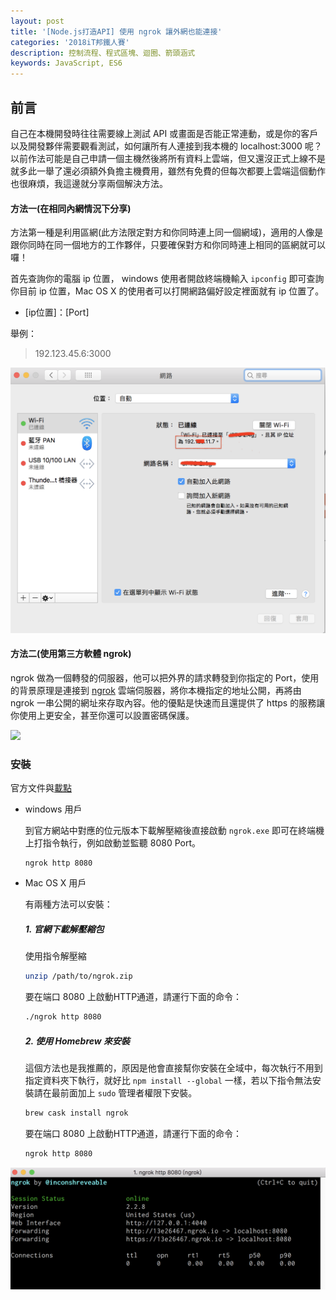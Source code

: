 ```yaml
---
layout: post
title: '[Node.js打造API] 使用 ngrok 讓外網也能連接'
categories: '2018iT邦鐵人賽'
description: 控制流程、程式區塊、迴圈、箭頭涵式
keywords: JavaScript, ES6
---
```


## 前言
自己在本機開發時往往需要線上測試 API 或畫面是否能正常連動，或是你的客戶以及開發夥伴需要觀看測試，如何讓所有人連接到我本機的 localhost:3000 呢？以前作法可能是自己申請一個主機然後將所有資料上雲端，但又還沒正式上線不是就多此一舉了還必須額外負擔主機費用，雖然有免費的但每次都要上雲端這個動作也很麻煩，我這邊就分享兩個解決方法。

#### 方法一(在相同內網情況下分享)

方法第一種是利用區網(此方法限定對方和你同時連上同一個網域)，適用的人像是跟你同時在同一個地方的工作夥伴，只要確保對方和你同時連上相同的區網就可以囉！

首先查詢你的電腦 ip 位置， windows 使用者開啟終端機輸入 `ipconfig` 即可查詢你目前 ip 位置，Mac OS X 的使用者可以打開網路偏好設定裡面就有 ip 位置了。

- [ip位置]：[Port]

舉例：
> 192.123.45.6:3000

<img src="/images/posts/it2018/img1070107-1.png" width="550">


#### 方法二(使用第三方軟體 ngrok)

ngrok 做為一個轉發的伺服器，他可以把外界的請求轉發到你指定的 Port，使用的背景原理是連接到 [ngrok](https://ngrok.com/product) 雲端伺服器，將你本機指定的地址公開，再將由 ngrok 一串公開的網址來存取內容。他的優點是快速而且還提供了 https 的服務讓你使用上更安全，甚至你還可以設置密碼保護。

<img src="https://ngrok.com/static/img/demo.png">

### 安裝

官方文件與[載點](https://ngrok.com/download)

- windows 用戶

  到官方網站中對應的位元版本下載解壓縮後直接啟動 `ngrok.exe` 即可在終端機上打指令執行，例如啟動並監聽 8080 Port。

  ```ash
  ngrok http 8080
  ```

- Mac OS X 用戶

  有兩種方法可以安裝：

  ##### 1. 官網下載解壓縮包

    使用指令解壓縮
  
  ```bash
  unzip /path/to/ngrok.zip  
  ```

    要在端口 8080 上啟動HTTP通道，請運行下面的命令：

  ```bash
  ./ngrok http 8080
  ```

  ##### 2. 使用 Homebrew 來安裝

    這個方法也是我推薦的，原因是他會直接幫你安裝在全域中，每次執行不用到指定資料夾下執行，就好比 `npm install --global` 一樣，若以下指令無法安裝請在最前面加上 `sudo` 管理者權限下安裝。

  ```bash
  brew cask install ngrok
  ```

   要在端口 8080 上啟動HTTP通道，請運行下面的命令：

  ```bash
  ngrok http 8080
  ```

<img src="/images/posts/web/img1061219-4.png">
